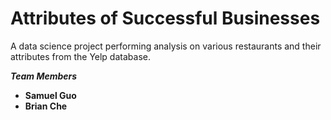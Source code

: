 # Attributes of Successful Businesses

A data science project performing analysis on various restaurants and their attributes from the Yelp database.

***Team Members***
- **Samuel Guo**
- **Brian Che**
